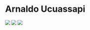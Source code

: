 # Arnaldo Ucuassapi

<a href="#" target="_blank"><img src="https://img.shields.io/badge/LinkedIn-00B7FD?style=for-the-badge&logo=linkedin&logoColor=white" target="_blank"></a>
<a href="#" target="_blank"><img src="https://img.shields.io/badge/WhatsApp-34FD00?style=for-the-badge&logo=whatsapp&logoColor=white" target="_blank"></a>
<a href="#" target="_blank"><img src="https://img.shields.io/badge/Instagram-4f6f7f?style=for-the-badge&logo=instagram&logoColor=white" target="_blank"></a>
  
<!---
arnaldoucuassapi/arnaldoucuassapi is a ✨ special ✨ repository because its `README.md` (this file) appears on your GitHub profile.
You can click the Preview link to take a look at your changes.
--->
